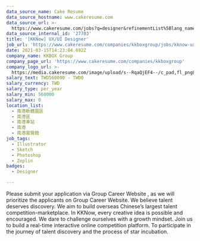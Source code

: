 ```yaml
---
data_source_name: Cake Resume
data_source_hostname: www.cakeresume.com
data_source_url: >-
  https://www.cakeresume.com/jobs?q=designer&refinementList%5Blang_name%5D%5B0%5D=English&refinementList%5Bsalary_type%5D=per_year
data_source_internal_id: '27703'
title: '[KKNow] UX/UI Designer'
job_url: 'https://www.cakeresume.com/companies/kkboxgroup/jobs/kknow-ux-ui-designer'
date: 2021-03-15T14:23:04.692Z
company_name: KKBOX Group
company_page_url: 'https://www.cakeresume.com/companies/kkboxgroup'
company_logo_url: >-
  https://media.cakeresume.com/image/upload/s--RqaQjEF4--/c_pad,fl_png8,h_200,w_200/v1604375754/f9qlpok430hwd4k1zx95.png
salary_text: TWD560000 - TWD0
salary_currency: TWD
salary_type: per_year
salary_min: 560000
salary_max: 0
location_list:
  - 南港軟體園區
  - 南港區
  - 南港車站
  - 南港
  - 南港展覽館
job_tags:
  - Illustrator
  - Sketch
  - Photoshop
  - Zeplin
badges:
  - Designer

---
```


Please submit your application via Group Career Website , as we will prioritize the applicants on Group Career Website. We believe talent deserves discovery. We aim to build overseas Chinese’s largest talent competition-marketplace. In KKNow, every creative idea is possible and encouraged. We dare to challenge ourselves with a growth mindset. Join us to build a real-time interactive online competition platform. To participate in the journey of talent discovery and the process of star incubation.